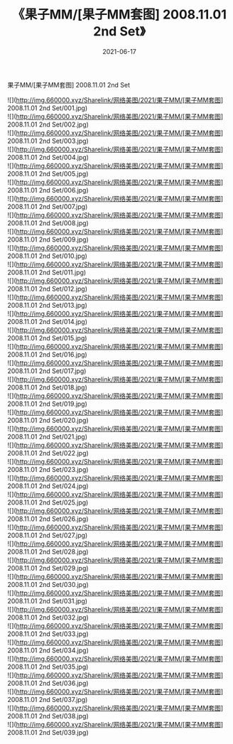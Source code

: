 ﻿---
layout: post
title:  《果子MM/[果子MM套图] 2008.11.01 2nd Set》
date:   2021-06-17
img: http://img.660000.xyz/Sharelink/网络美图/2021/果子MM/[果子MM套图] 2008.11.01 2nd Set/000.jpg
categories: [美女, 清纯, 唯美]
---

果子MM/[果子MM套图] 2008.11.01 2nd Set

 ![](http://img.660000.xyz/Sharelink/网络美图/2021/果子MM/[果子MM套图] 2008.11.01 2nd Set/001.jpg) <br>![](http://img.660000.xyz/Sharelink/网络美图/2021/果子MM/[果子MM套图] 2008.11.01 2nd Set/002.jpg) <br>![](http://img.660000.xyz/Sharelink/网络美图/2021/果子MM/[果子MM套图] 2008.11.01 2nd Set/003.jpg) <br>![](http://img.660000.xyz/Sharelink/网络美图/2021/果子MM/[果子MM套图] 2008.11.01 2nd Set/004.jpg) <br>![](http://img.660000.xyz/Sharelink/网络美图/2021/果子MM/[果子MM套图] 2008.11.01 2nd Set/005.jpg) <br>![](http://img.660000.xyz/Sharelink/网络美图/2021/果子MM/[果子MM套图] 2008.11.01 2nd Set/006.jpg) <br>![](http://img.660000.xyz/Sharelink/网络美图/2021/果子MM/[果子MM套图] 2008.11.01 2nd Set/007.jpg) <br>![](http://img.660000.xyz/Sharelink/网络美图/2021/果子MM/[果子MM套图] 2008.11.01 2nd Set/008.jpg) <br>![](http://img.660000.xyz/Sharelink/网络美图/2021/果子MM/[果子MM套图] 2008.11.01 2nd Set/009.jpg) <br>![](http://img.660000.xyz/Sharelink/网络美图/2021/果子MM/[果子MM套图] 2008.11.01 2nd Set/010.jpg) <br>![](http://img.660000.xyz/Sharelink/网络美图/2021/果子MM/[果子MM套图] 2008.11.01 2nd Set/011.jpg) <br>![](http://img.660000.xyz/Sharelink/网络美图/2021/果子MM/[果子MM套图] 2008.11.01 2nd Set/012.jpg) <br>![](http://img.660000.xyz/Sharelink/网络美图/2021/果子MM/[果子MM套图] 2008.11.01 2nd Set/013.jpg) <br>![](http://img.660000.xyz/Sharelink/网络美图/2021/果子MM/[果子MM套图] 2008.11.01 2nd Set/014.jpg) <br>![](http://img.660000.xyz/Sharelink/网络美图/2021/果子MM/[果子MM套图] 2008.11.01 2nd Set/015.jpg) <br>![](http://img.660000.xyz/Sharelink/网络美图/2021/果子MM/[果子MM套图] 2008.11.01 2nd Set/016.jpg) <br>![](http://img.660000.xyz/Sharelink/网络美图/2021/果子MM/[果子MM套图] 2008.11.01 2nd Set/017.jpg) <br>![](http://img.660000.xyz/Sharelink/网络美图/2021/果子MM/[果子MM套图] 2008.11.01 2nd Set/018.jpg) <br>![](http://img.660000.xyz/Sharelink/网络美图/2021/果子MM/[果子MM套图] 2008.11.01 2nd Set/019.jpg) <br>![](http://img.660000.xyz/Sharelink/网络美图/2021/果子MM/[果子MM套图] 2008.11.01 2nd Set/020.jpg) <br>![](http://img.660000.xyz/Sharelink/网络美图/2021/果子MM/[果子MM套图] 2008.11.01 2nd Set/021.jpg) <br>![](http://img.660000.xyz/Sharelink/网络美图/2021/果子MM/[果子MM套图] 2008.11.01 2nd Set/022.jpg) <br>![](http://img.660000.xyz/Sharelink/网络美图/2021/果子MM/[果子MM套图] 2008.11.01 2nd Set/023.jpg) <br>![](http://img.660000.xyz/Sharelink/网络美图/2021/果子MM/[果子MM套图] 2008.11.01 2nd Set/024.jpg) <br>![](http://img.660000.xyz/Sharelink/网络美图/2021/果子MM/[果子MM套图] 2008.11.01 2nd Set/025.jpg) <br>![](http://img.660000.xyz/Sharelink/网络美图/2021/果子MM/[果子MM套图] 2008.11.01 2nd Set/026.jpg) <br>![](http://img.660000.xyz/Sharelink/网络美图/2021/果子MM/[果子MM套图] 2008.11.01 2nd Set/027.jpg) <br>![](http://img.660000.xyz/Sharelink/网络美图/2021/果子MM/[果子MM套图] 2008.11.01 2nd Set/028.jpg) <br>![](http://img.660000.xyz/Sharelink/网络美图/2021/果子MM/[果子MM套图] 2008.11.01 2nd Set/029.jpg) <br>![](http://img.660000.xyz/Sharelink/网络美图/2021/果子MM/[果子MM套图] 2008.11.01 2nd Set/030.jpg) <br>![](http://img.660000.xyz/Sharelink/网络美图/2021/果子MM/[果子MM套图] 2008.11.01 2nd Set/031.jpg) <br>![](http://img.660000.xyz/Sharelink/网络美图/2021/果子MM/[果子MM套图] 2008.11.01 2nd Set/032.jpg) <br>![](http://img.660000.xyz/Sharelink/网络美图/2021/果子MM/[果子MM套图] 2008.11.01 2nd Set/033.jpg) <br>![](http://img.660000.xyz/Sharelink/网络美图/2021/果子MM/[果子MM套图] 2008.11.01 2nd Set/034.jpg) <br>![](http://img.660000.xyz/Sharelink/网络美图/2021/果子MM/[果子MM套图] 2008.11.01 2nd Set/035.jpg) <br>![](http://img.660000.xyz/Sharelink/网络美图/2021/果子MM/[果子MM套图] 2008.11.01 2nd Set/036.jpg) <br>![](http://img.660000.xyz/Sharelink/网络美图/2021/果子MM/[果子MM套图] 2008.11.01 2nd Set/037.jpg) <br>![](http://img.660000.xyz/Sharelink/网络美图/2021/果子MM/[果子MM套图] 2008.11.01 2nd Set/038.jpg) <br>![](http://img.660000.xyz/Sharelink/网络美图/2021/果子MM/[果子MM套图] 2008.11.01 2nd Set/039.jpg) <br>